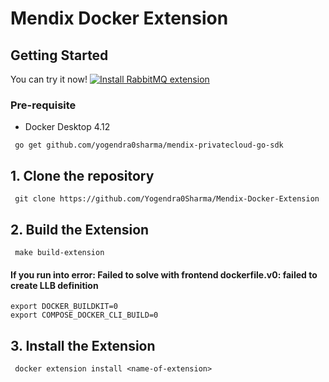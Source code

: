 ﻿# Mendix Docker Extension
 
## Getting Started

You can try it now! [![Install RabbitMQ extension](https://img.shields.io/badge/-Install%20Mendix%20extension-white?logo=docker)](https://open.docker.com/extensions/marketplace?extensionId=yogendra0sharma/mendix-docker-extension&tag=0.0.1)

### Pre-requisite

- Docker Desktop 4.12

```shell
 go get github.com/yogendra0sharma/mendix-privatecloud-go-sdk

```

## 1. Clone the repository


```shell
 git clone https://github.com/Yogendra0Sharma/Mendix-Docker-Extension
```

## 2. Build the Extension

```shell
 make build-extension
```
#### If you run into error: Failed to solve with frontend dockerfile.v0: failed to create LLB definition
```
export DOCKER_BUILDKIT=0
export COMPOSE_DOCKER_CLI_BUILD=0
```


## 3. Install the Extension

```shell
 docker extension install <name-of-extension>
 ```

